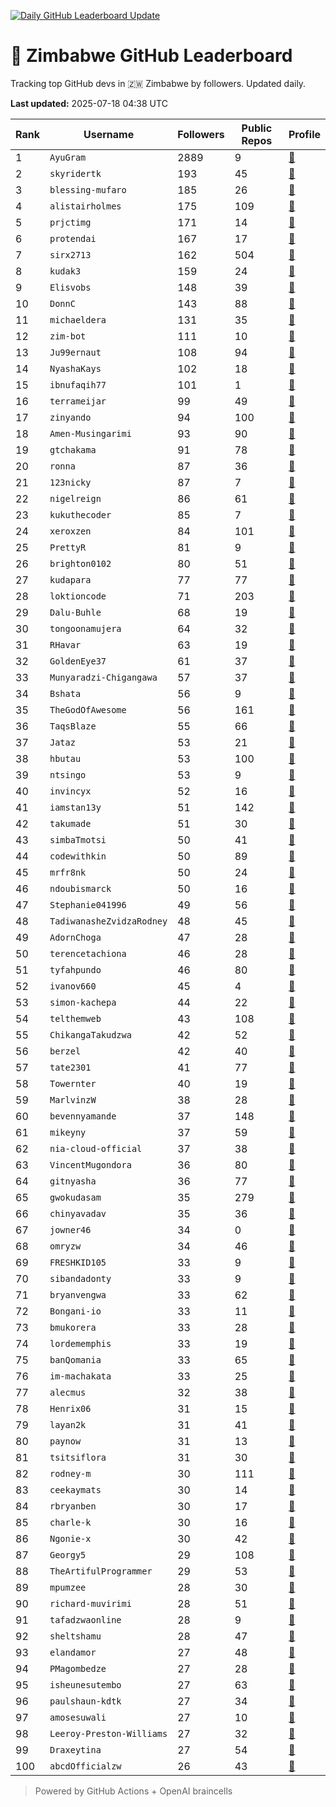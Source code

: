 [![Daily GitHub Leaderboard Update](https://github.com/bevennyamande/zim_leaderboard/actions/workflows/leaderboard.yml/badge.svg)](https://github.com/bevennyamande/zim_leaderboard/actions/workflows/leaderboard.yml)

# 🦍 Zimbabwe GitHub Leaderboard

Tracking top GitHub devs in 🇿🇼 Zimbabwe by followers. Updated daily.

<!-- START LEADERBOARD -->
**Last updated:** 2025-07-18 04:38 UTC  

| Rank | Username | Followers | Public Repos | Profile |
|------|----------|-----------|--------------|---------|
| 1 | `AyuGram` | 2889 | 9 | [🔗](https://github.com/AyuGram) |
| 2 | `skyridertk` | 193 | 45 | [🔗](https://github.com/skyridertk) |
| 3 | `blessing-mufaro` | 185 | 26 | [🔗](https://github.com/blessing-mufaro) |
| 4 | `alistairholmes` | 175 | 109 | [🔗](https://github.com/alistairholmes) |
| 5 | `prjctimg` | 171 | 14 | [🔗](https://github.com/prjctimg) |
| 6 | `protendai` | 167 | 17 | [🔗](https://github.com/protendai) |
| 7 | `sirx2713` | 162 | 504 | [🔗](https://github.com/sirx2713) |
| 8 | `kudak3` | 159 | 24 | [🔗](https://github.com/kudak3) |
| 9 | `Elisvobs` | 148 | 39 | [🔗](https://github.com/Elisvobs) |
| 10 | `DonnC` | 143 | 88 | [🔗](https://github.com/DonnC) |
| 11 | `michaeldera` | 131 | 35 | [🔗](https://github.com/michaeldera) |
| 12 | `zim-bot` | 111 | 10 | [🔗](https://github.com/zim-bot) |
| 13 | `Ju99ernaut` | 108 | 94 | [🔗](https://github.com/Ju99ernaut) |
| 14 | `NyashaKays` | 102 | 18 | [🔗](https://github.com/NyashaKays) |
| 15 | `ibnufaqih77` | 101 | 1 | [🔗](https://github.com/ibnufaqih77) |
| 16 | `terrameijar` | 99 | 49 | [🔗](https://github.com/terrameijar) |
| 17 | `zinyando` | 94 | 100 | [🔗](https://github.com/zinyando) |
| 18 | `Amen-Musingarimi` | 93 | 90 | [🔗](https://github.com/Amen-Musingarimi) |
| 19 | `gtchakama` | 91 | 78 | [🔗](https://github.com/gtchakama) |
| 20 | `ronna` | 87 | 36 | [🔗](https://github.com/ronna) |
| 21 | `123nicky` | 87 | 7 | [🔗](https://github.com/123nicky) |
| 22 | `nigelreign` | 86 | 61 | [🔗](https://github.com/nigelreign) |
| 23 | `kukuthecoder` | 85 | 7 | [🔗](https://github.com/kukuthecoder) |
| 24 | `xeroxzen` | 84 | 101 | [🔗](https://github.com/xeroxzen) |
| 25 | `PrettyR` | 81 | 9 | [🔗](https://github.com/PrettyR) |
| 26 | `brighton0102` | 80 | 51 | [🔗](https://github.com/brighton0102) |
| 27 | `kudapara` | 77 | 77 | [🔗](https://github.com/kudapara) |
| 28 | `loktioncode` | 71 | 203 | [🔗](https://github.com/loktioncode) |
| 29 | `Dalu-Buhle` | 68 | 19 | [🔗](https://github.com/Dalu-Buhle) |
| 30 | `tongoonamujera` | 64 | 32 | [🔗](https://github.com/tongoonamujera) |
| 31 | `RHavar` | 63 | 19 | [🔗](https://github.com/RHavar) |
| 32 | `GoldenEye37` | 61 | 37 | [🔗](https://github.com/GoldenEye37) |
| 33 | `Munyaradzi-Chigangawa` | 57 | 37 | [🔗](https://github.com/Munyaradzi-Chigangawa) |
| 34 | `Bshata` | 56 | 9 | [🔗](https://github.com/Bshata) |
| 35 | `TheGodOfAwesome` | 56 | 161 | [🔗](https://github.com/TheGodOfAwesome) |
| 36 | `TaqsBlaze` | 55 | 66 | [🔗](https://github.com/TaqsBlaze) |
| 37 | `Jataz` | 53 | 21 | [🔗](https://github.com/Jataz) |
| 38 | `hbutau` | 53 | 100 | [🔗](https://github.com/hbutau) |
| 39 | `ntsingo` | 53 | 9 | [🔗](https://github.com/ntsingo) |
| 40 | `invincyx` | 52 | 16 | [🔗](https://github.com/invincyx) |
| 41 | `iamstan13y` | 51 | 142 | [🔗](https://github.com/iamstan13y) |
| 42 | `takumade` | 51 | 30 | [🔗](https://github.com/takumade) |
| 43 | `simbaTmotsi` | 50 | 41 | [🔗](https://github.com/simbaTmotsi) |
| 44 | `codewithkin` | 50 | 89 | [🔗](https://github.com/codewithkin) |
| 45 | `mrfr8nk` | 50 | 24 | [🔗](https://github.com/mrfr8nk) |
| 46 | `ndoubismarck` | 50 | 16 | [🔗](https://github.com/ndoubismarck) |
| 47 | `Stephanie041996` | 49 | 56 | [🔗](https://github.com/Stephanie041996) |
| 48 | `TadiwanasheZvidzaRodney` | 48 | 45 | [🔗](https://github.com/TadiwanasheZvidzaRodney) |
| 49 | `AdornChoga` | 47 | 28 | [🔗](https://github.com/AdornChoga) |
| 50 | `terencetachiona` | 46 | 28 | [🔗](https://github.com/terencetachiona) |
| 51 | `tyfahpundo` | 46 | 80 | [🔗](https://github.com/tyfahpundo) |
| 52 | `ivanov660` | 45 | 4 | [🔗](https://github.com/ivanov660) |
| 53 | `simon-kachepa` | 44 | 22 | [🔗](https://github.com/simon-kachepa) |
| 54 | `telthemweb` | 43 | 108 | [🔗](https://github.com/telthemweb) |
| 55 | `ChikangaTakudzwa` | 42 | 52 | [🔗](https://github.com/ChikangaTakudzwa) |
| 56 | `berzel` | 42 | 40 | [🔗](https://github.com/berzel) |
| 57 | `tate2301` | 41 | 77 | [🔗](https://github.com/tate2301) |
| 58 | `Towernter` | 40 | 19 | [🔗](https://github.com/Towernter) |
| 59 | `MarlvinzW` | 38 | 28 | [🔗](https://github.com/MarlvinzW) |
| 60 | `bevennyamande` | 37 | 148 | [🔗](https://github.com/bevennyamande) |
| 61 | `mikeyny` | 37 | 59 | [🔗](https://github.com/mikeyny) |
| 62 | `nia-cloud-official` | 37 | 38 | [🔗](https://github.com/nia-cloud-official) |
| 63 | `VincentMugondora` | 36 | 80 | [🔗](https://github.com/VincentMugondora) |
| 64 | `gitnyasha` | 36 | 77 | [🔗](https://github.com/gitnyasha) |
| 65 | `gwokudasam` | 35 | 279 | [🔗](https://github.com/gwokudasam) |
| 66 | `chinyavadav` | 35 | 36 | [🔗](https://github.com/chinyavadav) |
| 67 | `jowner46` | 34 | 0 | [🔗](https://github.com/jowner46) |
| 68 | `omryzw` | 34 | 46 | [🔗](https://github.com/omryzw) |
| 69 | `FRESHKID105` | 33 | 9 | [🔗](https://github.com/FRESHKID105) |
| 70 | `sibandadonty` | 33 | 9 | [🔗](https://github.com/sibandadonty) |
| 71 | `bryanvengwa` | 33 | 62 | [🔗](https://github.com/bryanvengwa) |
| 72 | `Bongani-io` | 33 | 11 | [🔗](https://github.com/Bongani-io) |
| 73 | `bmukorera` | 33 | 28 | [🔗](https://github.com/bmukorera) |
| 74 | `lordememphis` | 33 | 19 | [🔗](https://github.com/lordememphis) |
| 75 | `banQomania` | 33 | 65 | [🔗](https://github.com/banQomania) |
| 76 | `im-machakata` | 33 | 25 | [🔗](https://github.com/im-machakata) |
| 77 | `alecmus` | 32 | 38 | [🔗](https://github.com/alecmus) |
| 78 | `Henrix06` | 31 | 15 | [🔗](https://github.com/Henrix06) |
| 79 | `layan2k` | 31 | 41 | [🔗](https://github.com/layan2k) |
| 80 | `paynow` | 31 | 13 | [🔗](https://github.com/paynow) |
| 81 | `tsitsiflora` | 31 | 30 | [🔗](https://github.com/tsitsiflora) |
| 82 | `rodney-m` | 30 | 111 | [🔗](https://github.com/rodney-m) |
| 83 | `ceekaymats` | 30 | 14 | [🔗](https://github.com/ceekaymats) |
| 84 | `rbryanben` | 30 | 17 | [🔗](https://github.com/rbryanben) |
| 85 | `charle-k` | 30 | 16 | [🔗](https://github.com/charle-k) |
| 86 | `Ngonie-x` | 30 | 42 | [🔗](https://github.com/Ngonie-x) |
| 87 | `Georgy5` | 29 | 108 | [🔗](https://github.com/Georgy5) |
| 88 | `TheArtifulProgrammer` | 29 | 53 | [🔗](https://github.com/TheArtifulProgrammer) |
| 89 | `mpumzee` | 28 | 30 | [🔗](https://github.com/mpumzee) |
| 90 | `richard-muvirimi` | 28 | 51 | [🔗](https://github.com/richard-muvirimi) |
| 91 | `tafadzwaonline` | 28 | 9 | [🔗](https://github.com/tafadzwaonline) |
| 92 | `sheltshamu` | 28 | 47 | [🔗](https://github.com/sheltshamu) |
| 93 | `elandamor` | 27 | 48 | [🔗](https://github.com/elandamor) |
| 94 | `PMagombedze` | 27 | 28 | [🔗](https://github.com/PMagombedze) |
| 95 | `isheunesutembo` | 27 | 63 | [🔗](https://github.com/isheunesutembo) |
| 96 | `paulshaun-kdtk` | 27 | 34 | [🔗](https://github.com/paulshaun-kdtk) |
| 97 | `amosesuwali` | 27 | 10 | [🔗](https://github.com/amosesuwali) |
| 98 | `Leeroy-Preston-Williams` | 27 | 32 | [🔗](https://github.com/Leeroy-Preston-Williams) |
| 99 | `Draxeytina` | 27 | 54 | [🔗](https://github.com/Draxeytina) |
| 100 | `abcdOfficialzw` | 26 | 43 | [🔗](https://github.com/abcdOfficialzw) |
<!-- END LEADERBOARD -->

> Powered by GitHub Actions + OpenAI braincells
